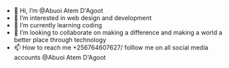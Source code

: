 - 👋 Hi, I’m @Abuoi Atem D'Agoot
- 👀 I’m interested in web design and development
- 🌱 I’m currently learning coding
- 💞️ I’m looking to collaborate on making a difference and making a world a better place through technology
- 📫 How to reach me +256764607627/ folllow me on all social media accounts @Abuoi Atem D'Agoot

<!---
Abuoi/Abuoi is a ✨ special ✨ repository because its `README.md` (this file) appears on your GitHub profile.
You can click the Preview link to take a look at your changes.
--->
